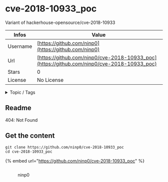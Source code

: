 # cve-2018-10933_poc

Variant of hackerhouse-opensource/cve-2018-10933

| Infos    | Value                                                              |
| -------- | -------------------------------------------------------------------|
| Username | [https://github.com/ninp0](https://github.com/ninp0) |
| Url      | [https://github.com/ninp0/cve-2018-10933_poc](https://github.com/ninp0/cve-2018-10933_poc)                                               |
| Stars    | 0                                                          |
| License  | No License                                                        |

<details>

<summary>Topic / Tags</summary>

* cve-2018-10933* exploit* poc

</details>

## Readme

404: Not Found


## Get the content

```
git clone https://github.com/ninp0/cve-2018-10933_poc
cd cve-2018-10933_poc
```

{% embed url="https://github.com/ninp0/cve-2018-10933_poc" %}

<figure><img src="https://avatars.githubusercontent.com/u/1008583?v=4" alt=""><figcaption><p>ninp0</p></figcaption></figure>
